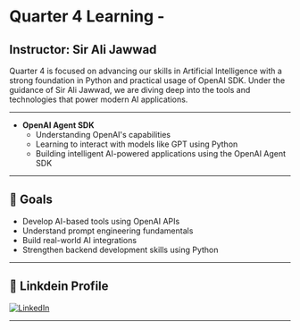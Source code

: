 # Quarter 4 Learning -

## Instructor: Sir Ali Jawwad

Quarter 4 is focused on advancing our skills in Artificial Intelligence  with a strong foundation in Python and practical usage of OpenAI SDK. Under the guidance of Sir Ali Jawwad, we are diving deep into the tools and technologies that power modern AI applications.

---



- **OpenAI Agent SDK**
  - Understanding OpenAI's capabilities
  - Learning to interact with models like GPT using Python
  - Building intelligent AI-powered applications using the OpenAI Agent SDK

---



  ## 📌 Goals

- Develop AI-based tools using OpenAI APIs
- Understand prompt engineering fundamentals
- Build real-world AI integrations
- Strengthen backend development skills using Python

---



## 🔗 Linkdein Profile

[![LinkedIn](https://img.shields.io/badge/LinkedIn-blue?logo=linkedin&style=for-the-badge)](https://www.linkedin.com/in/usman-naseem-295720271/)

---

